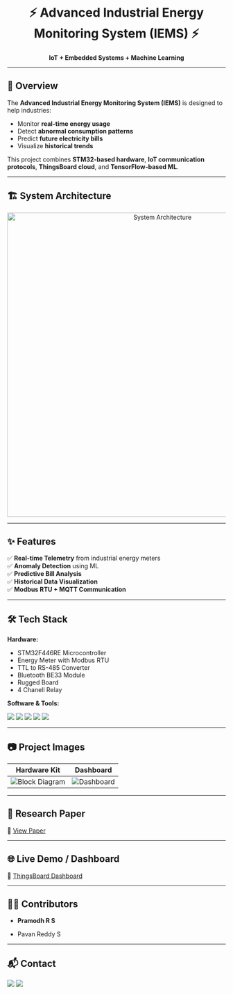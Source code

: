 <!-- Banner / Title -->
<h1 align="center">⚡ Advanced Industrial Energy Monitoring System (IEMS) ⚡</h1>
<p align="center">
  <b>IoT + Embedded Systems + Machine Learning</b>  
</p>

---

## 📌 Overview
The **Advanced Industrial Energy Monitoring System (IEMS)** is designed to help industries:
- Monitor **real-time energy usage**
- Detect **abnormal consumption patterns**
- Predict **future electricity bills**
- Visualize **historical trends**

This project combines **STM32-based hardware**, **IoT communication protocols**, **ThingsBoard cloud**, and **TensorFlow-based ML**.

---

## 🏗️ System Architecture
<p align="center">
  <img src="path-to-your-architecture-image" alt="System Architecture" width="700"/>
</p>

---

## ✨ Features
✅ **Real-time Telemetry** from industrial energy meters  
✅ **Anomaly Detection** using ML  
✅ **Predictive Bill Analysis**  
✅ **Historical Data Visualization**  
✅ **Modbus RTU + MQTT Communication**  

---

## 🛠️ Tech Stack

**Hardware:**
- STM32F446RE Microcontroller
- Energy Meter with Modbus RTU
- TTL to RS-485 Converter
- Bluetooth BE33 Module
- Rugged Board
- 4 Chanell Relay

**Software & Tools:**
<p>
  <img src="https://img.shields.io/badge/C%20Language-00599C?style=for-the-badge&logo=c&logoColor=white"/>
  <img src="https://img.shields.io/badge/Python-3776AB?style=for-the-badge&logo=python&logoColor=white"/>
  <img src="https://img.shields.io/badge/TensorFlow-FF6F00?style=for-the-badge&logo=tensorflow&logoColor=white"/>
  <img src="https://img.shields.io/badge/ThingsBoard-5C2D91?style=for-the-badge"/>
  <img src="https://img.shields.io/badge/MQTT-660066?style=for-the-badge"/>
</p>

---

## 📷 Project Images
| Hardware Kit | Dashboard |
|---------------|-----------|
| ![Block Diagram](path-to-block-diagram-image) | ![Dashboard](path-to-dashboard-image) |

---

## 📄 Research Paper
📄 [View Paper](path-to-your-paper)

---

## 🌐 Live Demo / Dashboard
🔗 [ThingsBoard Dashboard](your-thingsboard-link)

---

## 👨‍💻 Contributors
- **Pramodh R S**

- Pavan Reddy S


---

## 📬 Contact
<p>
  <a href="mailto:your-email@example.com"><img src="https://img.shields.io/badge/Email-D14836?style=for-the-badge&logo=gmail&logoColor=white"/></a>
  <a href="https://linkedin.com/in/your-profile"><img src="https://img.shields.io/badge/LinkedIn-0077B5?style=for-the-badge&logo=linkedin&logoColor=white"/></a>
</p>
